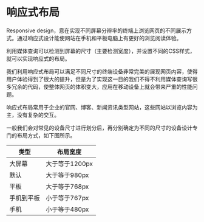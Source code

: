 # 响应式布局

Responsive design，意在实现不同屏幕分辨率的终端上浏览网页的不同展示方式。通过响应式设计能使网站在手机和平板电脑上有更好的浏览阅读体验。

利用媒体查询可以检测到屏幕的尺寸（主要检测宽度），并设置不同的CSS样式，就可以实现响应式的布局。

我们利用响应式布局可以满足不同尺寸的终端设备非常完美的展现网页内容，使得用户体验得到了很大的提升，但是为了实现这一目的我们不得不利用媒体查询写很多冗余的代码，使整体网页的体积变大，应用在移动设备上就会带来严重的性能问题。

响应式布局常用于企业的官网、博客、新闻资讯类型网站，这些网站以浏览内容为主，没有复杂的交互。

一般我们会对常见的设备尺寸进行划分后，再分别确定为不同的尺寸的设备设计专门的布局方式，如下图所示。

| 类型       | 布局宽度       |
| ---------- | -------------- |
| 大屏幕     | 大于等于1200px |
| 默认       | 大于等于980px  |
| 平板       | 大于等于768px  |
| 手机到平板 | 小于等于767px  |
| 手机       | 小于等于480px  |



